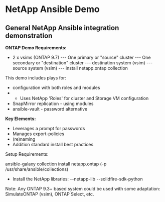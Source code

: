 # NetApp Ansible Demo
## General NetApp Ansible integration demonstration

**ONTAP Demo Requirements:**
- 2 x vsims (ONTAP 9.7)
--- One primary or "source" cluster
--- One secondary or "destination" cluster
--- destination system (vsim)
--- source system (vsim)
--- install netapp.ontap collection

This demo includes plays for:
* configuration with both roles and modules
* * Uses NetApp 'Roles' for cluster and Storage VM configuration
* SnapMirror replication - using modules
* ansible-vault - password alternative

**Key Elements:**
- Leverages a prompt for passwords
- Manages export-policies
- (re)naming
- Addition standard install best practices


Setup Requirements:

ansible-galaxy collection install netapp.ontap (-p /usr/share/ansible/collections)

- Install the NetApp libraries:
--netapp-lib
--solidfire-sdk-python

Note: Any ONTAP 9.3+ based system could be used with some adaptation: SimulateONTAP (vsim), ONTAP Select, etc.
